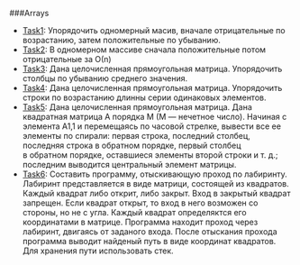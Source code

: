 ###Arrays

+ [Task1](Task1/src/main/java/Exercise1.java): Упорядочить одномерный масив, вначале отрицательные по возрастанию, 
затем положительные по убыванию.
+ [Task2](Task1/src/main/java/Exercise2.java): В одномерном массиве сначала положительные потом отрицательные 
за О(n)
+ [Task3](Task1/src/main/java/Exercise3.java): Дана целочисленная прямоугольная матрица. Упорядочить столбцы 
по убыванию среднего значения.
+ [Task4](Task1/src/main/java/Exercise4.java): Дана целочисленная прямоугольная матрица. Упорядочить строки по 
возрастанию длинны серии одинаковых элементов.
+ [Task5](Task1/src/main/java/Exercise5.java): Дана целочисленная прямоугольная матрица. Дана квадратная матрица 
A порядка M (M — нечетное число). Начиная с элемента A1,1 и перемещаясь 
по часовой стрелке, вывести все ее элементы по спирали: первая строка, 
последний столбец, последняя строка в обратном  порядке,  первый  столбец  
в  обратном  порядке, оставшиеся  элементы второй строки и т. д.; 
последним выводится центральный элемент матрицы.
+ [Task6](Task1/src/main/java/exercise6): Составить программу, отыскивающую проход по лабиринту. Лабиринт 
представляется в виде матрици, состоящей из квадратов. Каждый квадрат 
либо открит, либо закрыт. Вход в закрытый квадрат запрещен. Если квадрат 
открыт, то вход в него возможен со стороны, но не с угла. Каждый квадрат 
определяктся его координатами в матрице. Программа находит проход через 
лабиринт, двигаясь от заданого входа. После отыскания прохода программа 
выводит найденый путь в виде координат квадратов. Для хранения пути 
использовать стек.